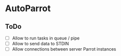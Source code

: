 # AutoParrot

## ToDo
- [ ] Allow to run tasks in queue / pipe
- [ ] Allow to send data to STDIN
- [ ] Allow connections between server Parrot instances
